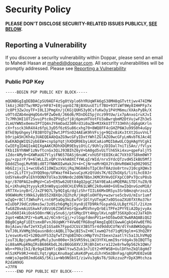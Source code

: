 # Security Policy

**PLEASE DON'T DISCLOSE SECURITY-RELATED ISSUES PUBLICLY, [SEE BELOW](#reporting-a-vulnerability).**

## Reporting a Vulnerability

If you discover a security vulnerability within Doppar, please send an email to Mahedi Hasan at mahedi@doppar.com. All security vulnerabilities will be promptly addressed. Please see [Reporting a Vulnerability](https://doppar.com/versions/3.x/contributions.html#security-vulnerabilities)

### Public PGP Key

```
-----BEGIN PGP PUBLIC KEY BLOCK-----

mQGNBGgIqDEBDACpSU9AEF4zSg8tVplo6hYRUqWFA6gS38MH8qGTvttjwv474IMW
lk6zjJK07Tw/RM2yrHF87+E0juqnbI7BjBXUusETif7BU+93TiWf9Wy8IHHPFp7x
Jc8Pt3ZwJoyTF+I0LIJPmgXn/jCKGjQUHS3y0CsfuKw3y1P4tM6mu/XXAsPyBk/X
u9TtdZAb4eqHqOG4v9FZwOe8/J66d6/M3nDGI5pjVcz99tUw/ix7pAnxo1ruXJvI
7c7Mh3HI1OT2SvuiPtc0oZPVq5zfj8j6pmsHTVotFU3aBwrqbmM2DtVujwFZh3e5
2LmUYWN5x0emvIPfIQ4nJY6mOad230Rrd3i0aZB+M3XkU3TT733Hhhjdq6gGKrln
cX+fssck3kR4X4z6fpL3yD5f6z6Su86cxhg70+8WQ8FF4cGHZP6WJu99S0h4uGpy
8TkE9pGhgeylFB3BYO7gI9wtJPfSnO24AEaK9hVFsjg+9Q2x8iKv3tXt2GuvVnLf
b9ripA5HJKh4yJUAEQEAAbQaZG9wcGFyIDxtYWhlZGlAZG9wcGFyLmNvbT6JAc4E
EwEKADgWIQS2ybEEW+cnpSpYqtjhXDQR9EbyiAUCaAioMQIbAwULCQgHAgYVCgkI
CwIEFgIDAQIeAQIXgAAKCRDhXDQR9EbyiOtLC/9UhlyJDIOal7niTiSAn//fVlyx
FKb1I6YhNWF1zNvftcnGx3QiJ93BIhZ6yV+bA0gd5vUiTlh65ki4xu+qpeFaljY5
iZdorAMy9+GXWRaUG7YlyiFN657OASj6nuWCrxhU5FtEOIKcAC7VXtO7S8km0WY7
gu/+zpzrP/9+6lWLLZLvQPcVvkhA0XCfYWLqIrWId/nrx5YdcQTzvdH5IkBU5MfJ
b8ddZ5ogLMvR9Bid8TJfNWKOIwHakJV+4+CjNrneMrHQXJYc8HvR6W43q90290SZ
HbGIzjxjL1+wcUEw5I1OWZazXUijRqJNG8A0sTIpC8nT8AzUo8rtnvJ10cgXQWv3
Ld+c2LifIYju3YQQ9op/UFWazfH41wsuCpzKzQtUds7K/02ZkOXpS/litLhcE0Jr
UdSYeAvdPalEhYOONXTUlko3U9Nn0c2d0N7BbnJKMCRYHvOIFXpCC0PxTQcsP8sb
kgr/870PAG2edMgV+Ca5+ER5w62UEt84gQ2pgC25AY0EaAioMQEMALSTDlYuZ0/B
bL+iKhuHq3tyyykzR3nW8yqioO8CHiEVR61LWRC2k0u4A0+GVEnwIbQnvGzeM18/
zRT7XvinyBrC/JxZF9Q7L7p9QIgG/dglzShrfIIL66MxORSyu3SrbBmzqhrzozLX
996WHoMctXNkGJyBb552XBXQnJQ2hzR/jHq0loOHf0y+wzwrse5cbvU/mIsr1umf
wZqQ+r8Clf3WhoPrLrnt6P5aOg3kLEwfUr1OlYyUTepK7x0DSoaZXU8fXtRo37kr
mIuDbPJ9dCzU6msSw/3z0Szh6gMg3jXyn8jETD9RkfGspahGLULBgtYGJl/2iXzm
fwG8Z8vmAiUSkwkFz8VzU6ZIWSFmSrQpxwMSVhnyQrbEiTPFe2PYYEiA2DpjvyAx
A1vD60I4kiOok5O8nrNKiySnu6j/ptGMqcDYt4HgylKvLngBf3S6XpDce2JaTkDh
2qot+WDAJPZr+baMLa2/6Cn9rCgj/+zlGqpfdmnPV1a+hD5bwOdC9wARAQABiQG2
BBgBCgAgFiEEtsmxBFvnJ6UqWKrY4Vw0EfRG8ogFAmgIqDECGwwACgkQ4Vw0EfRG
8ojAiwv/dwf2eYXIyE1GSa8k7FppdJCUiV3BST5r4d9ddUCUfW/dlYnA8WKbQgXu
VeTJ0LXVHMg3hQausnBdccAQBLITQwjBI5vZ+HClxwmQ7td71qM19glm+G3hQZRY
1/eswsKv4I+S2BQuVFS3ZqfwTZYqbBIhDccHNpTVnZtbexn2aatlYc5a13LhVMqQ
jxuT3LBpjyHueMSyMuly3un000e+3kSVR59sLiWJ3YFXLmmI9srVdg4v3bIBQTTg
oi88aAMupKNqIRsB686KbdL26zB6GG8XVJJRjBhImtxra122e8rhw9p562k1QWn/
Wb++P0kzIkI/Bz9g4IbNYlcQW4lYsw5Zuk1n7iEt2+MfWSB+UulDFhnZkQl8gHd7
mlSzKPk9RJ+HnELYqt/gKpLKnu0agCuKeKdPyeLdihrH5m3BnFag/q8GPUE02eGB
nmWjoJqeO0JmdGdA5/5Kiia+Wb9NSbVI/ziwVu3gNsT6/SUkzzuzPrDpX3Mtchza
R2daN9UG
=J7FN
-----END PGP PUBLIC KEY BLOCK-----
```
